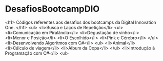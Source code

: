 # DesafiosBootcampDIO
&lt;h1> Códigos referentes aos desafios dos bootcamps da Digital Innovation One. &lt;/h1>  &lt;ul>     &lt;li>Busca e Laços de Repetição&lt;/li>     &lt;ul>         &lt;li>Comunicação em Piralândia&lt;/li>         &lt;li>Degustação de vinho&lt;/li>         &lt;li>Menor e Posição&lt;/li>         &lt;li>O Escolhido&lt;/li>         &lt;li>Pink e Cérebro&lt;/li>     &lt;/ul>     &lt;li>Desenvolvendo Algoritmos com C#&lt;/li>     &lt;ul>         &lt;li>Animal&lt;/li>         &lt;li>Cálculo de viagem&lt;/li>         &lt;li>Álbum da Copa&lt;/li>     &lt;/ul>     &lt;li>Introdução à Programação com C#&lt;/li>     &lt;ul>
